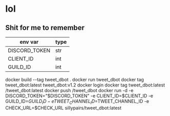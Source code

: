 # lol

## Shit for me to remember

| env var | type |
| --- | --- |
| DISCORD_TOKEN | str|
| CLIENT_ID | int |
| GUILD_ID | int |

docker build --tag tweet_dbot .
docker run tweet_dbot
docker tag tweet_dbot:latest tweet_dbot:v1.2
docker login
docker tag tweet_dbot:latest <userid>/tweet_dbot:latest
docker push <userid>/tweet_dbot
docker run -d -e DISCORD_TOKEN="$DISCORD_TOKEN" -e CLIENT_ID=$CLIENT_ID -e GUILD_ID=$GUILD_ID -e TWEET_CHANNEL_ID=$TWEET_CHANNEL_ID -e CHECK_URL=$CHECK_URL sillypairs/tweet_dbot:latest
